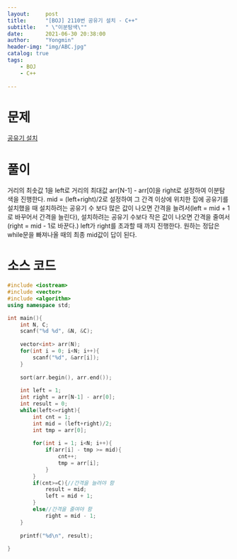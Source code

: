 ```yaml
---
layout:     post
title:      "[BOJ] 2110번 공유기 설치 - C++"
subtitle:   " \"이분탐색\""
date:       2021-06-30 20:38:00
author:     "Yongmin"
header-img: "img/ABC.jpg"
catalog: true
tags:
    - BOJ
    - C++
  
---
```


# 문제
[공유기 설치](https://www.acmicpc.net/problem/2110)

# 풀이
거리의 최솟값 1을 left로 거리의 최대값 arr[N-1] - arr[0]을 right로 설정하여 이분탐색을 진행한다. mid = (left+right)/2로 설정하여 그 간격 이상에 위치한 집에 공유기를 설치했을 때
설치하려는 공유기 수 보다 많은 값이 나오면 간격을 늘려서(left = mid + 1로 바꾸어서 간격을 늘린다), 설치하려는 공유기 수보다 작은 값이 나오면 간격을 줄여서 (right = mid - 1로 바꾼다.) left가
right를 초과할 때 까지 진행한다. 원하는 정답은 while문을 빠져나올 때의 최종 mid값이 답이 된다.

# 소스 코드
```c++
#include <iostream>
#include <vector>
#include <algorithm>
using namespace std;

int main(){
    int N, C;
    scanf("%d %d", &N, &C);
    
    vector<int> arr(N);
    for(int i = 0; i<N; i++){
        scanf("%d", &arr[i]);
    }
    
    sort(arr.begin(), arr.end());
    
    int left = 1;
    int right = arr[N-1] - arr[0];
    int result = 0;
    while(left<=right){
        int cnt = 1;
        int mid = (left+right)/2;
        int tmp = arr[0];
        
        for(int i = 1; i<N; i++){
            if(arr[i] - tmp >= mid){
                cnt++;
                tmp = arr[i];
            }
        }
        if(cnt>=C){//간격을 늘려야 함
            result = mid;
            left = mid + 1;
        }
        else//간격을 줄여야 함
            right = mid - 1;
    }
    
    printf("%d\n", result);
    
}
```
